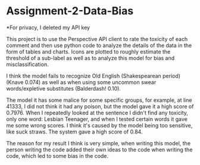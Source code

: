 # Assignment-2-Data-Bias
*For privacy, I deleted my API key
 
This project is to use the Perspective API client to rate the toxicity of each comment and then use python code to analyze the details of the data in the form of tables and charts. Icons are plotted to roughly estimate the threshold of a sub-label as well as to analyze this model for bias and misclassification. 
   
I think the model fails to recognize Old English (Shakespearean period) (Knave 0.074) as well as when using some uncommon swear words/expletive substitutes (Balderdash! 0.10).

The model it has some malice for some specific groups, for example, at line 41333, I did not think it had any poison, but the model gave it a high score of 0.7976. When I repeatedly looked at the sentence I didn't find any toxicity, only one word: Lesbian Teenager, and when I tested certain words it gave me some wrong scores. I think it's caused by the model being too sensitive, like suck straws. The system gave a high score of 0.84.

The reason for my result I think is very simple, when writing this model, the person writing the code added their own ideas to the code when writing the code, which led to some bias in the code.
